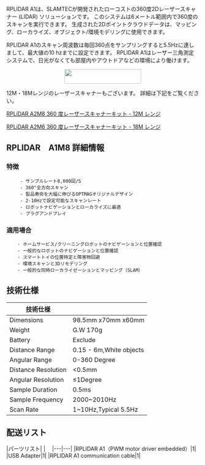 <title>RPLiDAR A1M8 360 度レーザースキャナーキット - Seeed Japanese Wiki</title>
<meta name="description" content="PLIDAR A1は、SLAMTECが開発されたローコストの360度2Dレーザースキャナー (LIDAR) ソリューションです。 このシステムは6メートル範囲内で360度のスキャンを実行できます。 生成された2Dポイントクラウドデータは、マッピング、ローカライズ、オブジェクト/環境モデリングに使用できます。 ">
<meta name="author" content="sizu">

RPLIDAR A1は、SLAMTECが開発されたローコストの360度2Dレーザースキャナー (LIDAR) ソリューションです。 このシステムは6メートル範囲内で360度のスキャンを実行できます。 生成された2Dポイントクラウドデータは、マッピング、ローカライズ、オブジェクト/環境モデリングに使用できます。 
 
RPLIDAR A1のスキャン周波数は毎回360点をサンプリングすると5.5Hzに達しまして、最大値の10 hzまでに設定できます。
RPLIDAR A1はレーザー三角測定システムで、日光がなくても部屋内やアウトドアなどの環境により働けます。


<p style="text-align:center"><a href="https://jp.seeedstudio.com/RPLiDAR-A1M8-360-Degree-Laser-Scanner-Kit-12M-Range.html" target="_blank"><img src="https://github.com/SeeedDocument/wiki_english/raw/master/docs/images/get_one_now_small.png" width="200" height="38"  border=0 /></a></p>



 12M・18Mレンジのレーザースキャナーもございます。
 詳細は下記をご覧ください。


[RPLiDAR A2M8 360 度レーザースキャナーキット - 12M レンジ](https://jp.seeedstudio.com/RPLiDAR-A2M8-360-Degree-Laser-Scanner-Kit-12M-Range-p-3074.html) 
 

[RPLiDAR A2M6 360 度レーザースキャナーキット - 18M レンジ](https://jp.seeedstudio.com/RPLiDAR-A2M6-360-Degree-Laser-Scanner-Kit-18M-Range-p-3073.html)


## RPLIDAR　A1M8 詳細情報
 
### 特徴

		 - サンプルレート8,000回/S
		 - 360°全方向スキャン
		 - 製品寿命を大幅に伸びるOPTMAGオリジナルデザイン
		 - 2-10Hzで設定可能なスキャンレート
		 - ロボットナビゲーションとローカライズに最適
		 - プラグアンドプレイ
 
 
### 適用場合
		
		- ホームサービス/クリーニングロボットのナビゲーションと位置確認
		- 一般的なロボットのナビゲーションと位置確認
		- スマートトイの位置特定と障害物回避
		- 環境スキャンと3Dリモデリング
		- 一般的な同時ローカライゼーションとマッピング（SLAM）



## 技術仕様	


|  技術仕様|  |
|---|---|
|Dimensions|98.5mm x70mm x60mm|
|Weight|G.W 170g|
|Battery|Exclude|
|Distance Range|0.15 - 6m,White objects|
|Angular Range|0-360 Degree|
|Distance Resolution|<0.5mm|
|Angular Resolution|≤1Degree|
|Sample Duration|0.5ms|
|Sample Frequency|2000~2010Hz|
|Scan Rate|1~10Hz,Typical 5.5Hz|



## 配送リスト

|パーツリスト|  |　
|---|---|
|RPLIDAR A1（PWM motor driver embedded）|1|
|USB Adapter|1|
|RPLIDAR A1 communication cable|1|


